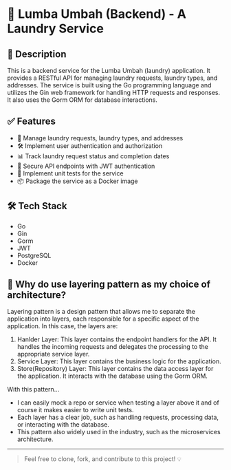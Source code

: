 # 🐬 Lumba Umbah (Backend) - A Laundry Service

## 📖 Description

This is a backend service for the Lumba Umbah (laundry) application. It provides a RESTful API for managing laundry requests, laundry types, and addresses. The service is built using the Go programming language and utilizes the Gin web framework for handling HTTP requests and responses. It also uses the Gorm ORM for database interactions.

## ✅ Features

- 🚀 Manage laundry requests, laundry types, and addresses
- 🛠️ Implement user authentication and authorization
- 📊 Track laundry request status and completion dates
- 🔐 Secure API endpoints with JWT authentication
- 💪 Implement unit tests for the service
- 📦 Package the service as a Docker image

## 🛠️ Tech Stack

- Go
- Gin
- Gorm
- JWT
- PostgreSQL
- Docker

## 🤔 Why do use layering pattern as my choice of architecture?

Layering pattern is a design pattern that allows me to separate the application into layers, each responsible for a specific aspect of the application. In this case, the layers are:

1. Hanlder Layer: This layer contains the endpoint handlers for the API. It handles the incoming requests and delegates the processing to the appropriate service layer.
2. Service Layer: This layer contains the business logic for the application.
3. Store(Repository) Layer: This layer contains the data access layer for the application. It interacts with the database using the Gorm ORM.

With this pattern...

- I can easily mock a repo or service when testing a layer above it and of course it makes easier to write unit tests.
- Each layer has a clear job, such as handling requests, processing data, or interacting with the database.
- This pattern also widely used in the industry, such as the microservices architecture.

---

> Feel free to clone, fork, and contribute to this project! 💡
